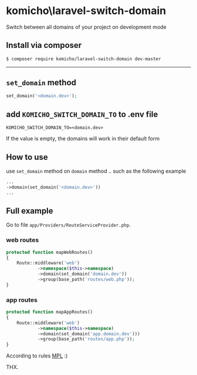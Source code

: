 # komicho\laravel-switch-domain
Switch between all domains of your project on development mode

## Install via composer
```bash
$ composer require komicho/laravel-switch-domain dev-master
```
---
## `set_domain` method
```php
set_domain('<domain.dev>');
```
## add `KOMICHO_SWITCH_DOMAIN_TO` to .env file
```env
KOMICHO_SWITCH_DOMAIN_TO=<domain.dev>
```
If the value is empty, the domains will work in their default form

## How to use
use `set_domain` method on `domain` method .. such as the following example
```php
...
->domain(set_domain('<domain.dev>'))
...
```

## Full example
Go to file `app/Providers/RouteServiceProvider.php`.

### web routes
```php
protected function mapWebRoutes()
{
    Route::middleware('web')
            ->namespace($this->namespace)
            ->domain(set_domain('domain.dev'))
            ->group(base_path('routes/web.php'));
}
```

### app routes
```php
protected function mapAppRoutes()
{
    Route::middleware('web')
            ->namespace($this->namespace)
            ->domain(set_domain('app.domain.dev')))
            ->group(base_path('routes/app.php'));
}
```

According to rules [MPL](https://medium.com/@komicho/micro-package-logic-mpl-10f22ccc50c1) :)

THX.